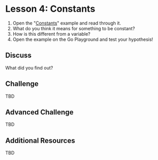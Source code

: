 # Lesson 4: Constants

1. Open the "[Constants](https://gobyexample.com/constants)" example and read through it. 
2. What do you think it means for something to be constant? 
3. How is this different from a variable? 
4. Open the example on the Go Playground and test your hypothesis!

## Discuss

What did you find out?

## Challenge

TBD

## Advanced Challenge

TBD

## Additional Resources

TBD



